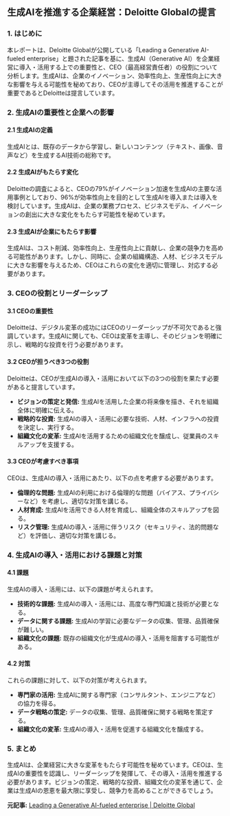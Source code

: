 ## 生成AIを推進する企業経営：Deloitte Globalの提言

### 1. はじめに

本レポートは、Deloitte Globalが公開している「Leading a Generative AI-fueled enterprise」と題された記事を基に、生成AI（Generative AI）を企業経営に導入・活用する上での重要性と、CEO（最高経営責任者）の役割について分析します。生成AIは、企業のイノベーション、効率性向上、生産性向上に大きな影響を与える可能性を秘めており、CEOが主導してその活用を推進することが重要であるとDeloitteは提言しています。

### 2. 生成AIの重要性と企業への影響

#### 2.1 生成AIの定義

生成AIとは、既存のデータから学習し、新しいコンテンツ（テキスト、画像、音声など）を生成するAI技術の総称です。

#### 2.2 生成AIがもたらす変化

Deloitteの調査によると、CEOの79%がイノベーション加速を生成AIの主要な活用事例としており、96%が効率性向上を目的として生成AIを導入または導入を検討しています。生成AIは、企業の業務プロセス、ビジネスモデル、イノベーションの創出に大きな変化をもたらす可能性を秘めています。

#### 2.3 生成AIが企業にもたらす影響

生成AIは、コスト削減、効率性向上、生産性向上に貢献し、企業の競争力を高める可能性があります。しかし、同時に、企業の組織構造、人材、ビジネスモデルに大きな影響を与えるため、CEOはこれらの変化を適切に管理し、対応する必要があります。

### 3. CEOの役割とリーダーシップ

#### 3.1 CEOの重要性

Deloitteは、デジタル変革の成功にはCEOのリーダーシップが不可欠であると強調しています。生成AIに関しても、CEOは変革を主導し、そのビジョンを明確に示し、戦略的な投資を行う必要があります。

#### 3.2 CEOが担うべき3つの役割

Deloitteは、CEOが生成AIの導入・活用において以下の3つの役割を果たす必要があると提言しています。

* **ビジョンの策定と発信:** 生成AIを活用した企業の将来像を描き、それを組織全体に明確に伝える。
* **戦略的な投資:** 生成AIの導入・活用に必要な技術、人材、インフラへの投資を決定し、実行する。
* **組織文化の変革:** 生成AIを活用するための組織文化を醸成し、従業員のスキルアップを支援する。

#### 3.3 CEOが考慮すべき事項

CEOは、生成AIの導入・活用にあたり、以下の点を考慮する必要があります。

* **倫理的な問題:** 生成AIの利用における倫理的な問題（バイアス、プライバシーなど）を考慮し、適切な対策を講じる。
* **人材育成:** 生成AIを活用できる人材を育成し、組織全体のスキルアップを図る。
* **リスク管理:** 生成AIの導入・活用に伴うリスク（セキュリティ、法的問題など）を評価し、適切な対策を講じる。

### 4. 生成AIの導入・活用における課題と対策

#### 4.1 課題

生成AIの導入・活用には、以下の課題が考えられます。

* **技術的な課題:** 生成AIの導入・活用には、高度な専門知識と技術が必要となる。
* **データに関する課題:** 生成AIの学習に必要なデータの収集、管理、品質確保が難しい。
* **組織文化の課題:** 既存の組織文化が生成AIの導入・活用を阻害する可能性がある。

#### 4.2 対策

これらの課題に対して、以下の対策が考えられます。

* **専門家の活用:** 生成AIに関する専門家（コンサルタント、エンジニアなど）の協力を得る。
* **データ戦略の策定:** データの収集、管理、品質確保に関する戦略を策定する。
* **組織文化の変革:** 生成AIの導入・活用を促進する組織文化を醸成する。

### 5. まとめ

生成AIは、企業経営に大きな変革をもたらす可能性を秘めています。CEOは、生成AIの重要性を認識し、リーダーシップを発揮して、その導入・活用を推進する必要があります。ビジョンの策定、戦略的な投資、組織文化の変革を通じて、企業は生成AIの恩恵を最大限に享受し、競争力を高めることができるでしょう。



**元記事:** [Leading a Generative AI-fueled enterprise | Deloitte Global](https://www.deloitte.com/global/en/services/consulting/research/leading-a-generative-ai-fueled-enterprise.html)
